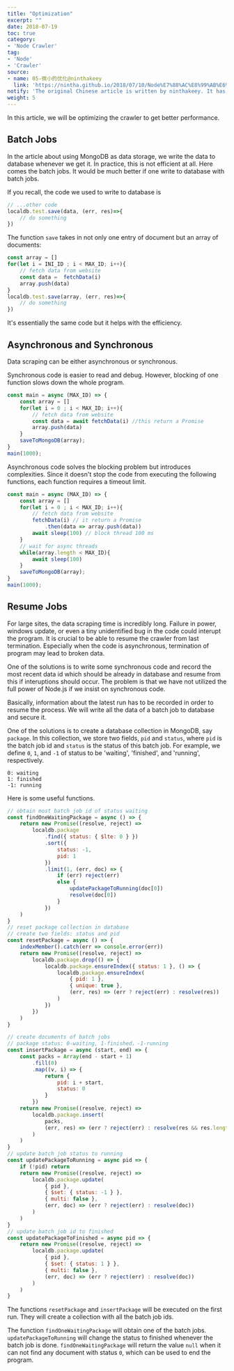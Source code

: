 ```yaml
---
title: "Optimization"
excerpt: ""
date: 2018-07-19
toc: true
category:
- 'Node Crawler'
tag:
- 'Node'
- 'Crawler'
source:
- name: 05-微小的优化@ninthakeey
  link: 'https://nintha.github.io/2018/07/10/Node%E7%88%AC%E8%99%AB%E6%8C%87%E5%8C%97/05-%E5%BE%AE%E5%B0%8F%E7%9A%84%E4%BC%98%E5%8C%96/'
notify: 'The original Chinese article is written by ninthakeey. It has been translated and remixed by Datumorphism'
weight: 5
---
```


In this article, we will be optimizing the crawler to get better performance.

## Batch Jobs

In the article about using MongoDB as data storage, we write the data to database whenever we get it. In practice, this is not efficient at all. Here comes the batch jobs. It would be much better if one write to database with batch jobs.

If you recall, the code we used to write to database is
```JavaScript
// ...other code
localdb.test.save(data, (err, res)=>{
	// do something
})
```
The function `save` takes in not only one entry of document but an array of documents:
```JavaScript
const array = []
for(let i = INI_ID ; i < MAX_ID; i++){
	// fetch data from website
	const data =  fetchData(i)
    array.push(data)
}
localdb.test.save(array, (err, res)=>{
	// do something
})
```
It's essentially the same code but it helps with the efficiency.

## Asynchronous and Synchronous

Data scraping can be either asynchronous or synchronous.

Synchronous code is easier to read and debug. However, blocking of one function slows down the whole program.
```JavaScript
const main = async (MAX_ID) => {
    const array = []
    for(let i = 0 ; i < MAX_ID; i++){
        // fetch data from website
        const data = await fetchData(i) //this return a Promise
        array.push(data)
    }
    saveToMongoDB(array);
}
main(1000);
```


Asynchronous code solves the blocking problem but introduces complexities. Since it doesn't stop the code from executing the following functions, each function requires a timeout limit.
```JavaScript
const main = async (MAX_ID) => {
    const array = []
    for(let i = 0 ; i < MAX_ID; i++){
        // fetch data from website
        fetchData(i) // it return a Promise
        	.then(data => array.push(data))
        await sleep(100) // block thread 100 ms    
    }
    // wait for async threads
    while(array.length < MAX_ID){
        await sleep(100)
    }
    saveToMongoDB(array);
}
main(1000);
```


## Resume Jobs

For large sites, the data scraping time is incredibly long. Failure in power, windows update, or even a tiny unidentified bug in the code could interupt the program. It is crucial to be able to resume the crawler from last termination. Especially when the code is asynchronous, termination of program may lead to broken data.

One of the solutions is to write some synchronous code and record the most recent data id which should be already in database and resume from this if interuptions should occur. The problem is that we have not utilized the full power of Node.js if we insist on synchronous code.

Basically, information about the latest run has to be recorded in order to resume the process. We will write all the data of a batch job to database and secure it.

One of the solutions is to create a database collection in MongoDB, say `package`. In this collection, we store two fields, `pid` and `status`, where `pid` is the batch job id and `status` is the status of this batch job. For example, we define `0`, `1`, and `-1` of status to be 'waiting', 'finished', and 'running', respectively.

```text
0: waiting
1: finished
-1: running
```

Here is some useful functions.
```JavaScript
// obtain most batch job id of status waiting
const findOneWaitingPackage = async () => {
    return new Promise((resolve, reject) =>
        localdb.package
            .find({ status: { $lte: 0 } })
            .sort({
                status: -1,
                pid: 1
            })
            .limit(1, (err, doc) => {
                if (err) reject(err)
                else {
                    updatePackageToRunning(doc[0])
                    resolve(doc[0])
                }
            })
    )
}
// reset package collection in database
// create two fields: status and pid
const resetPackage = async () => {
    indexMember().catch(err => console.error(err))
    return new Promise((resolve, reject) =>
        localdb.package.drop(() => {
            localdb.package.ensureIndex({ status: 1 }, () => {
                localdb.package.ensureIndex(
                    { pid: 1 },
                    { unique: true },
                    (err, res) => (err ? reject(err) : resolve(res))
                )
            })
        })
    )
}

// create documents of batch jobs
// package status: 0-waiting, 1-finished，-1-running
const insertPackage = async (start, end) => {
    const packs = Array(end - start + 1)
        .fill(0)
        .map((v, i) => {
            return {
                pid: i + start,
                status: 0
            }
        })
    return new Promise((resolve, reject) =>
        localdb.package.insert(
            packs,
            (err, res) => (err ? reject(err) : resolve(res && res.length))
        )
    )
}
// update batch job status to running
const updatePackageToRunning = async pid => {
    if (!pid) return
    return new Promise((resolve, reject) =>
        localdb.package.update(
            { pid },
            { $set: { status: -1 } },
            { multi: false },
            (err, doc) => (err ? reject(err) : resolve(doc))
        )
    )
}
// update batch job id to finished
const updatePackageToFinished = async pid => {
    return new Promise((resolve, reject) =>
        localdb.package.update(
            { pid },
            { $set: { status: 1 } },
            { multi: false },
            (err, doc) => (err ? reject(err) : resolve(doc))
        )
    )
}
```

The functions `resetPackage` and `insertPackage` will be executed on the first run. They will create a collection with all the batch job ids.

The function `findOneWaitingPackage` will obtain one of the batch jobs. `updatePackageToRunning` will change the status to finished whenever the batch job is done. `findOneWaitingPackage` will return the value `null` when it can not find any document with status `0`, which can be used to end the program.
